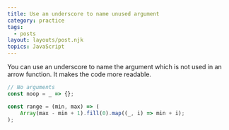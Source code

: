 ```yaml
---
title: Use an underscore to name unused argument
category: practice
tags:
  - posts
layout: layouts/post.njk
topics: JavaScript
---
```


You can use an underscore to name the argument which is not used in an arrow function. It makes the code more readable.

```js
// No arguments
const noop = _ => {};

const range = (min, max) => (
    Array(max - min + 1).fill(0).map((_, i) => min + i);
);
```